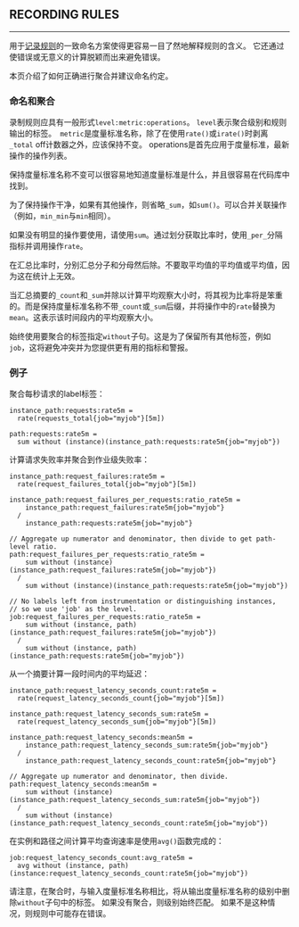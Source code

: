## RECORDING RULES
---
用于[记录规则](https://prometheus.io/docs/prometheus/latest/configuration/recording_rules/)的一致命名方案使得更容易一目了然地解释规则的含义。 它还通过使错误或无意义的计算脱颖而出来避免错误。

本页介绍了如何正确进行聚合并建议命名约定。

### 命名和聚合
录制规则应具有一般形式`level:metric:operations`。 `level`表示聚合级别和规则输出的标签。` metric`是度量标准名称，除了在使用`rate()`或`irate()`时剥离`_total` off计数器之外，应该保持不变。 operations是首先应用于度量标准，最新操作的操作列表。

保持度量标准名称不变可以很容易地知道度量标准是什么，并且很容易在代码库中找到。

为了保持操作干净，如果有其他操作，则省略`_sum`，如`sum()`。可以合并关联操作（例如，`min_min`与`min`相同）。

如果没有明显的操作要使用，请使用`sum`。通过划分获取比率时，使用`_per_`分隔指标并调用操作`rate`。

在汇总比率时，分别汇总分子和分母然后除。不要取平均值的平均值或平均值，因为这在统计上无效。

当汇总摘要的`_count`和`_sum`并除以计算平均观察大小时，将其视为比率将是笨重的。而是保持度量标准名称不带`_count`或`_sum`后缀，并将操作中的`rate`替换为`mean`。这表示该时间段内的平均观察大小。

始终使用要聚合的标签指定`without`子句。这是为了保留所有其他标签，例如`job`，这将避免冲突并为您提供更有用的指标和警报。

### 例子
聚合每秒请求的label标签：
```
instance_path:requests:rate5m =
  rate(requests_total{job="myjob"}[5m])

path:requests:rate5m =
  sum without (instance)(instance_path:requests:rate5m{job="myjob"})
```

计算请求失败率并聚合到作业级失败率：
```
instance_path:request_failures:rate5m =
  rate(request_failures_total{job="myjob"}[5m])

instance_path:request_failures_per_requests:ratio_rate5m =
    instance_path:request_failures:rate5m{job="myjob"}
  /
    instance_path:requests:rate5m{job="myjob"}

// Aggregate up numerator and denominator, then divide to get path-level ratio.
path:request_failures_per_requests:ratio_rate5m =
    sum without (instance)(instance_path:request_failures:rate5m{job="myjob"})
  /
    sum without (instance)(instance_path:requests:rate5m{job="myjob"})

// No labels left from instrumentation or distinguishing instances,
// so we use 'job' as the level.
job:request_failures_per_requests:ratio_rate5m =
    sum without (instance, path)(instance_path:request_failures:rate5m{job="myjob"})
  /
    sum without (instance, path)(instance_path:requests:rate5m{job="myjob"})
```

从一个摘要计算一段时间内的平均延迟：
```
instance_path:request_latency_seconds_count:rate5m =
  rate(request_latency_seconds_count{job="myjob"}[5m])

instance_path:request_latency_seconds_sum:rate5m =
  rate(request_latency_seconds_sum{job="myjob"}[5m])

instance_path:request_latency_seconds:mean5m =
    instance_path:request_latency_seconds_sum:rate5m{job="myjob"}
  /
    instance_path:request_latency_seconds_count:rate5m{job="myjob"}

// Aggregate up numerator and denominator, then divide.
path:request_latency_seconds:mean5m =
    sum without (instance)(instance_path:request_latency_seconds_sum:rate5m{job="myjob"})
  /
    sum without (instance)(instance_path:request_latency_seconds_count:rate5m{job="myjob"})
```

在实例和路径之间计算平均查询速率是使用`avg()`函数完成的：
```
job:request_latency_seconds_count:avg_rate5m =
  avg without (instance, path)(instance:request_latency_seconds_count:rate5m{job="myjob"})
```

请注意，在聚合时，与输入度量标准名称相比，将从输出度量标准名称的级别中删除`without`子句中的标签。 如果没有聚合，则级别始终匹配。 如果不是这种情况，则规则中可能存在错误。
